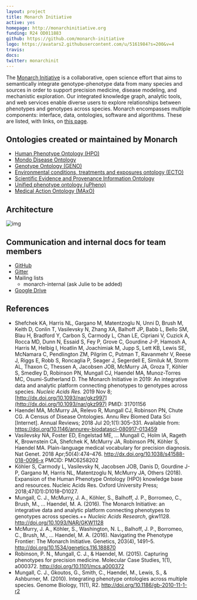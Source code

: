```yaml
---
layout: project
title: Monarch Initiative
active: yes
homepage: http://monarchinitiative.org
funding: R24 OD011883 
github: https://github.com/monarch-initiative
logo: https://avatars2.githubusercontent.com/u/5161984?s=200&v=4
travis: 
docs:
twitter: monarchinit
---
```


The [Monarch Initiative](http://monarchinitiative.org) is a collaborative, open science effort that aims to semantically integrate genotype-phenotype data from many species and sources in order to support precision medicine, disease modeling, and mechanistic exploration. Our integrated knowledge graph, analytic tools, and web services enable diverse users to explore relationships between phenotypes and genotypes across species.
Monarch encompasses multiple components: interface, data, ontologies, software and algorithms. These are listed, with links, on [this page](https://beta.monarchinitiative.org/about/licensing).

## Ontologies created or maintained by Monarch

 * [Human Phenotype Ontology (HPO)](http://www.human-phenotype-ontology.org/)
 * [Mondo Disease Ontology](https://mondo.monarchinitiative.org/)
 * [Genotype Ontology (GENO)](http://obofoundry.org/ontology/geno.html)
 * [Environmental conditions, treatments and exposures ontology (ECTO)](https://github.com/EnvironmentOntology/environmental-exposure-ontology)
 * [Scientific Evidence and Provenance Information Ontology](https://github.com/monarch-initiative/SEPIO-ontology)
 * [Unified phenotype ontology (uPheno)](https://github.com/obophenotype/upheno)
 * [Medical Action Ontology (MAxO)](https://github.com/monarch-initiative/MAxO)

## Architecture

![img](https://beta.monarchinitiative.org/img/Monarch-Architecture2.7b58322f.png)

## Communication and internal docs for team members

 * [GitHub](https://github.com/monarch-initiative/)
 * [Gitter](https://gitter.im/monarch-initiative/)
 * Mailing lists
    * monarch-internal (ask Julie to be added)
 * [Google Drive](https://drive.google.com/drive/u/1/folders/0B1ggMLKFepMxOWlJWVpPSXFHWGM)

## References

 * Shefchek KA, Harris NL, Gargano M, Matentzoglu N, Unni D, Brush M, Keith D, Conlin T, Vasilevsky N, Zhang XA, Balhoff JP, Babb L, Bello SM, Blau H, Bradford Y, Carbon S, Carmody L, Chan LE, Cipriani V, Cuzick A, Rocca MD, Dunn N, Essaid S, Fey P, Grove C, Gourdine J-P, Hamosh A, Harris M, Helbig I, Hoatlin M, Joachimiak M, Jupp S, Lett KB, Lewis SE, McNamara C, Pendlington ZM, Pilgrim C, Putman T, Ravanmehr V, Reese J, Riggs E, Robb S, Roncaglia P, Seager J, Segerdell E, Similuk M, Storm AL, Thaxon C, Thessen A, Jacobsen JOB, McMurry JA, Groza T, Köhler S, Smedley D, Robinson PN, Mungall CJ, Haendel MA, Munoz-Torres MC, Osumi-Sutherland D. The Monarch Initiative in 2019: An integrative data and analytic platform connecting phenotypes to genotypes across species. _Nucleic Acids Res._ 2019 Nov 8; [http://dx.doi.org/10.1093/nar/gkz997](http://dx.doi.org/10.1093/nar/gkz997) PMID: 31701156 
 * Haendel MA, McMurry JA, Relevo R, Mungall CJ, Robinson PN, Chute CG. A Census of Disease Ontologies. Annu Rev Biomed Data Sci [Internet]. Annual Reviews; 2018 Jul 20;1(1):305–331. Available from: https://doi.org/10.1146/annurev-biodatasci-080917-013459
 * Vasilevsky NA, Foster ED, Engelstad ME, ... Mungall C, Holm IA, Rageth K, Brownstein CA, Shefchek K, McMurry JA, Robinson PN, Köhler S, Haendel MA. Plain-language medical vocabulary for precision diagnosis. Nat Genet. 2018 Apr;50(4):474–476. http://dx.doi.org/10.1038/s41588-018-0096-x PMCID: PMC6258202
 * Köhler S, Carmody L, Vasilevsky N, Jacobsen JOB, Danis D, Gourdine J-P, Gargano M, Harris NL, Matentzoglu N, McMurry JA, Others (2018). Expansion of the Human Phenotype Ontology (HPO) knowledge base and resources. Nucleic Acids Res. Oxford University Press; 2018;47(D1):D1018–D1027.
 * Mungall, C. J., McMurry, J. A., Köhler, S., Balhoff, J. P., Borromeo, C., Brush, M., … Haendel, M. A. (2016). The Monarch Initiative: an integrative data and analytic platform connecting phenotypes to genotypes across species.++ _Nucleic Acids Research_, gkw1128. http://doi.org/10.1093/NAR/GKW1128
 * McMurry, J. A., Köhler, S., Washington, N. L., Balhoff, J. P., Borromeo, C., Brush, M., … Haendel, M. A. (2016). Navigating the Phenotype Frontier: The Monarch Initiative. Genetics, 203(4), 1491–5. http://doi.org/10.1534/genetics.116.188870
 * Robinson, P. N., Mungall, C. J., & Haendel, M. (2015). Capturing phenotypes for precision medicine. Molecular Case Studies, 1(1), a000372. http://doi.org/10.1101/mcs.a000372
 * Mungall, C. J., Gkoutos, G., Smith, C., Haendel, M., Lewis, S., & Ashburner, M. (2010). Integrating phenotype ontologies across multiple species. Genome Biology, 11(1), R2. http://doi.org/10.1186/gb-2010-11-1-r2
 

